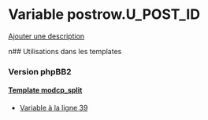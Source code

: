 # Variable postrow.U_POST_ID
[Ajouter une description](https://fa-tvars.appspot.com/postrow.U_POST_ID)

n## Utilisations dans les templates

### Version phpBB2

#### [Template modcp_split](subsilver/modcp_split.md)
* [Variable à la ligne 39](../subsilver/modcp_split.tpl#L39)